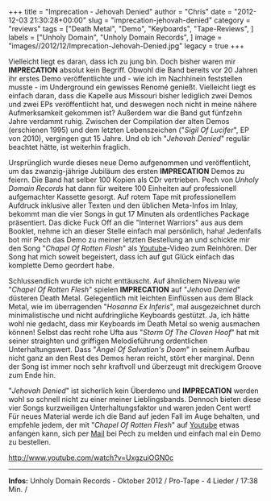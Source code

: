 +++
title = "Imprecation - Jehovah Denied"
author = "Chris"
date = "2012-12-03 21:30:28+00:00"
slug = "imprecation-jehovah-denied"
category = "reviews"
tags = ["Death Metal", "Demo", "Keyboards", "Tape-Reviews", ]
labels = ["Unholy Domain", "Unholy Domain Records", ]
image = "images//2012/12/Imprecation-Jehovah-Denied.jpg"
legacy = true
+++

Vielleicht liegt es daran, dass ich zu jung bin. Doch bisher waren mir **IMPRECATION** absolut kein Begriff. Obwohl die Band bereits vor 20 Jahren ihr erstes Demo veröffentlichte und - wie ich im Nachhinein feststellen musste - im Underground ein gewisses Renomé genießt. Vielleicht liegt es einfach daran, dass die Kapelle aus Missouri bisher lediglich zwei Demos und zwei EPs veröffentlicht hat, und deswegen noch nicht in meine nähere Aufmerksamkeit gekommen ist? Außerdem war die Band gut fünfzehn Jahre verdammt ruhig. Zwischen der Compilation der alten Demos (erschienen 1995) und dem letzten Lebenszeichen ("_Sigil Of Lucifer_", EP von 2010), vergingen gut 15 Jahre. Und ob ich "_Jehovah Denied_" regulär beachtet hätte, ist weiterhin fraglich.

Ursprünglich wurde dieses neue Demo aufgenommen und veröffentlicht, um das zwanzig-jährige Jubiläum des ersten **IMPRECATION** Demos zu feiern. Die Band hat selber 100 Kopien als CDr vertrieben. Pech von _Unholy Domain Records_ hat dann für weitere 100 Einheiten auf professionell aufgemachter Kassette gesorgt. Auf rotem Tape mit professionellem Aufdruck inklusive aller Texten und den üblichen Meta-Infos im Inlay, bekommt man die vier Songs in gut 17 Minuten als ordentliches Package präsentiert. Das dicke Fuck Off an die "Internet Warriors" aus aus dem Booklet, nehme ich an dieser Stelle einfach mal persönlich, haha! Jedenfalls bot mir Pech das Demo zu meiner letzten Bestellung an und schickte mir den Song "_Chapel Of Rotten Flesh_" als <a href="http://www.youtube.com/watch?v=UxgzuiOGN0c">Youtube</a>-Video zum Reinhören. Der Song hat mich soweit begeistert, dass ich auf gut Glück einfach das komplette Demo geordert habe.

Schlussendlich wurde ich nicht enttäuscht. Auf ähnlichem Niveau wie "_Chapel Of Rotten Flesh_" spielen **IMPRECATION** auf "_Jehova Denied_" düsteren Death Metal. Gelegentlich mit leichten Einflüssen aus dem Black Metal, wie im überragenden "_Hosanna Ex Inferis_", mal ausgezeichnet durch minimalistische und nicht aufdringliche Keyboards gestützt. Ja, ich hätte wohl nie gedacht, dass mir Keyboards im Death Metal so wenig ausmachen können! Selbst das recht rohe Ufta aus "_Storm Of The Cloven Hoof_" hat mit seiner straighten und griffigen Melodieführung ordentlichen Unterhaltungswert. Dass "_Angel Of Salvation's Doom_" in seinem Aufbau nicht ganz an den Rest des Demos heran reicht, stört eher marginal. Denn der Song ist immer noch sehr kraftvoll und überzeugt mit dreckigem Groove zum Ende hin.

"_Jehovah Denied_" ist sicherlich kein Überdemo und **IMPRECATION** werden wohl so schnell nicht zu einer meiner Lieblingsbands. Dennoch bieten diese vier Songs kurzweiligen Unterhaltungsfaktor und waren jeden Cent wert!  Für neues Material werde ich die Band auf jeden Fall im Auge behalten, und empfehle jedem, der mit "_Chapel Of Rotten Flesh_" auf <a href="http://www.youtube.com/watch?v=UxgzuiOGN0c">Youtube</a> etwas anfangen kann, sich per <a href="mailto:unholydomain@hotmail.it">Mail</a> bei Pech zu melden und einfach mal ein Demo zu bestellen.

http://www.youtube.com/watch?v=UxgzuiOGN0c



---
**Infos:**
Unholy Domain Records - Oktober 2012 / 
Pro-Tape - 4 Lieder / 17:38 Min. / 
